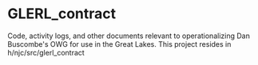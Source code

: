 # GLERL_contract
Code, activity logs, and other documents relevant to operationalizing Dan Buscombe's OWG for use in the Great Lakes.
  This project resides in h/njc/src/glerl_contract

